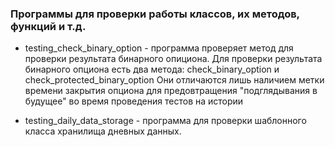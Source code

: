 ### Программы для проверки работы классов, их методов, функций и т.д.

* testing_check_binary_option - программа проверяет метод для проверки результата бинарного опициона.
Для проверки результата бинарного опциона есть два метода: check_binary_option и check_protected_binary_option
Они отличаются лишь наличием метки времени закрытия опциона для предовтращения "подглядывания в будущее" во время проведения тестов на истории

* testing_daily_data_storage - программа для проверки шаблонного класса хранилища дневных данных.


